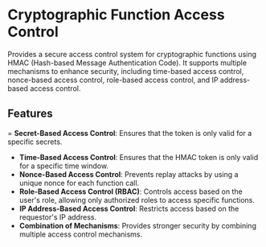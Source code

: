 # Cryptographic Function Access Control

Provides a secure access control system for cryptographic functions using HMAC (Hash-based Message Authentication Code). It supports multiple mechanisms to enhance security, including time-based access control, nonce-based access control, role-based access control, and IP address-based access control.

## Features
= **Secret-Based Access Control**: Ensures that the token is only valid for a specific secrets.
- **Time-Based Access Control**: Ensures that the HMAC token is only valid for a specific time window.
- **Nonce-Based Access Control**: Prevents replay attacks by using a unique nonce for each function call.
- **Role-Based Access Control (RBAC)**: Controls access based on the user's role, allowing only authorized roles to access specific functions.
- **IP Address-Based Access Control**: Restricts access based on the requestor's IP address.
- **Combination of Mechanisms**: Provides stronger security by combining multiple access control mechanisms.

